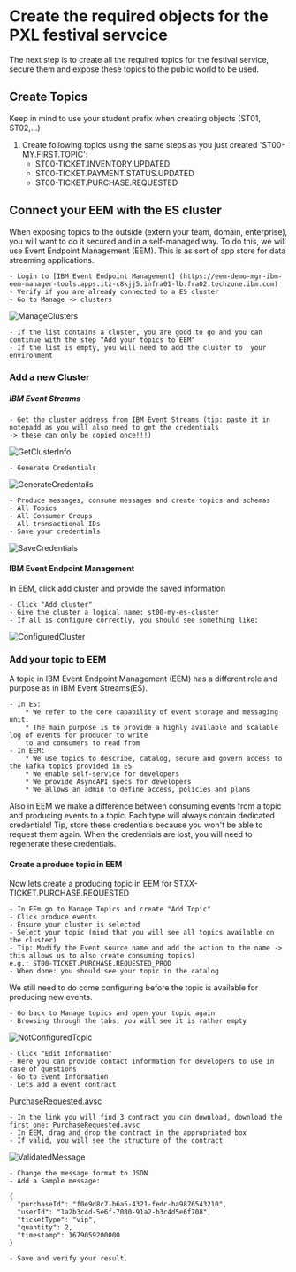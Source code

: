 # Create the required objects for the PXL festival servcice
The next step is to create all the required topics for the festival service, secure them and expose these topics to the public world to be used.

## Create Topics
Keep in mind to use your student prefix when creating objects (ST01, ST02,...)
1. Create following topics using the same steps as you just created 'ST00-MY.FIRST.TOPIC':
	* ST00-TICKET.INVENTORY.UPDATED
	* ST00-TICKET.PAYMENT.STATUS.UPDATED
	* ST00-TICKET.PURCHASE.REQUESTED

## Connect your EEM with the ES cluster
When exposing topics to the outside (extern your team, domain, enterprise), you will want to do it secured and in a 
self-managed way. To do this, we will use Event Endpoint Management (EEM). This is as sort of app store for data streaming applications.

	- Login to [IBM Event Endpoint Management] (https://eem-demo-mgr-ibm-eem-manager-tools.apps.itz-c8kjj5.infra01-lb.fra02.techzone.ibm.com)
	- Verify if you are already connected to a ES cluster 
	- Go to Manage -> clusters	
![ManageClusters](images/Tab_Clusters.PNG)

	- If the list contains a cluster, you are good to go and you can continue with the step "Add your topics to EEM"
	- If the list is empty, you will need to add the cluster to  your environment
	
### Add a new Cluster
##### IBM Event Streams
	- Get the cluster address from IBM Event Streams (tip: paste it in notepadd as you will also need to get the credentials 
	-> these can only be copied once!!!)
![GetClusterInfo](images/Get_ClusterInfo.PNG)
		
	- Generate Credentials
![GenerateCredentails](images/GenerateCredentials.PNG)
		
	- Produce messages, consume messages and create topics and schemas
	- All Topics
	- All Consumer Groups
	- All transactional IDs
	- Save your credentials
![SaveCredentials](images/CopyCredentials.PNG)
		
		
#### IBM Event Endpoint Management
In EEM, click add cluster and provide the saved information

	- Click "Add cluster"
	- Give the cluster a logical name: st00-my-es-cluster
	- If all is configure correctly, you should see something like:
	
![ConfiguredCluster](images/ClusterConfigured.PNG)
	
### Add your topic to EEM
A topic in IBM Event Endpoint Management (EEM) has a different role and purpose as in IBM Event Streams(ES). 

	- In ES:
		* We refer to the core capability of event storage and messaging unit.
		* The main purpose is to provide a highly available and scalable log of events for producer to write 
		to and consumers to read from
	- In EEM:
		* We use topics to describe, catalog, secure and govern access to the kafka topics provided in ES
		* We enable self-service for developers
		* We provide AsyncAPI specs for developers
		* We allows an admin to define access, policies and plans
		
Also in EEM we make a difference between consuming events from a topic and producing events to a topic. Each type will always contain dedicated credentials!
Tip, store these credentials because you won't be able to request them again. When the credentials are lost, you will need to regenerate these credentials.

#### Create a produce topic in EEM
Now lets create a producing topic in EEM for STXX-TICKET.PURCHASE.REQUESTED

	- In EEm go to Manage Topics and create "Add Topic"
	- Click produce events
	- Ensure your cluster is selected
	- Select your topic (mind that you will see all topics available on the cluster)
	- Tip: Modify the Event source name and add the action to the name -> this allows us to also create consuming topics)
	e.g.: ST00-TICKET.PURCHASE.REQUESTED_PROD
	- When done: you should see your topic in the catalog
	
We still need to do come configuring before the topic is available for producing new events.

	- Go back to Manage topics and open your topic again
	- Browsing through the tabs, you will see it is rather empty
![NotConfiguredTopic](images/NotConfiguredTopic.PNG)
	
	- Click "Edit Information"
	- Here you can provide contact information for developers to use in case of questions
	- Go to Event Information
	- Lets add a event contract
[PurchaseRequested.avsc](https://github.com/I8C/student-integration-project/tree/main/exercises/day3-event-automation/Assets/Avro)

	- In the link you will find 3 contract you can download, download the first one: PurchaseRequested.avsc
	- In EEM, drag and drop the contract in the appropriated box
	- If valid, you will see the structure of the contract
![ValidatedMessage ](images/Validated.PNG)

	- Change the message format to JSON
	- Add a Sample message: 
	
	{
	  "purchaseId": "f0e9d8c7-b6a5-4321-fedc-ba9876543210",
	  "userId": "1a2b3c4d-5e6f-7080-91a2-b3c4d5e6f708",
	  "ticketType": "vip",
	  "quantity": 2,
	  "timestamp": 1679059200000
	}
	
	- Save and verify your result.